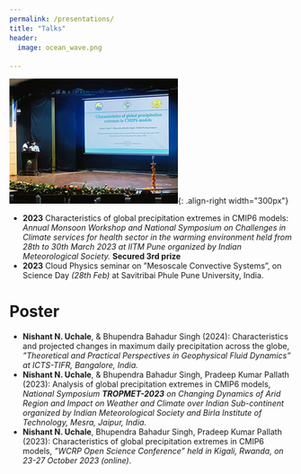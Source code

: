 ```yaml
---
permalink: /presentations/
title: "Talks"
header:
  image: ocean_wave.png

---
```

![AMS talk](/images/personal/web_talk2.png){: .align-right width="300px"}
  * **2023** Characteristics of global precipitation extremes in CMIP6 models: *Annual Monsoon Workshop and National Symposium on Challenges in Climate services for health sector in the warming environment held from 28th to 30th March 2023 at IITM Pune organized by Indian Meteorological Society.* **Secured 3rd prize**
  * **2023** Cloud Physics seminar on ”Mesoscale Convective Systems”, on Science Day *(28th Feb)* at Savitribai Phule Pune University, India.

# Poster
  * **Nishant N. Uchale**, & Bhupendra Bahadur Singh (2024): Characteristics and projected changes in maximum daily precipitation across the globe, *”Theoretical and Practical Perspectives in Geophysical Fluid Dynamics” at ICTS-TIFR, Bangalore, India.*
  * **Nishant N. Uchale**, & Bhupendra Bahadur Singh, Pradeep Kumar Pallath (2023): Analysis of global precipitation extremes in CMIP6 models, *National Symposium **TROPMET-2023** on Changing Dynamics of Arid Region and Impact on Weather and Climate over Indian Sub-continent organized by Indian Meteorological Society and Birla Institute of Technology, Mesra, Jaipur, India.*
  * **Nishant N. Uchale**, Bhupendra Bahadur Singh, Pradeep Kumar Pallath (2023): Characteristics of global precipitation extremes in CMIP6 models, *”WCRP Open Science Conference” held in Kigali, Rwanda, on 23-27 October 2023 (online)*.

